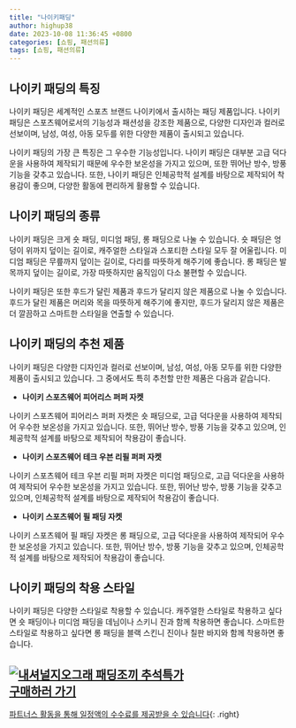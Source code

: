 ```yaml
---
title: "나이키패딩"
author: highup38
date: 2023-10-08 11:36:45 +0800
categories: [쇼핑, 패션의류]
tags: [쇼핑, 패션의류]
---
```



## 나이키 패딩의 특징

나이키 패딩은 세계적인 스포츠 브랜드 나이키에서 출시하는 패딩 제품입니다. 나이키 패딩은 스포츠웨어로서의 기능성과 패션성을 강조한 제품으로, 다양한 디자인과 컬러로 선보이며, 남성, 여성, 아동 모두를 위한 다양한 제품이 출시되고 있습니다.

나이키 패딩의 가장 큰 특징은 그 우수한 기능성입니다. 나이키 패딩은 대부분 고급 덕다운을 사용하여 제작되기 때문에 우수한 보온성을 가지고 있으며, 또한 뛰어난 방수, 방풍 기능을 갖추고 있습니다. 또한, 나이키 패딩은 인체공학적 설계를 바탕으로 제작되어 착용감이 좋으며, 다양한 활동에 편리하게 활용할 수 있습니다.

## 나이키 패딩의 종류

나이키 패딩은 크게 숏 패딩, 미디엄 패딩, 롱 패딩으로 나눌 수 있습니다. 숏 패딩은 엉덩이 위까지 덮이는 길이로, 캐주얼한 스타일과 스포티한 스타일 모두 잘 어울립니다. 미디엄 패딩은 무릎까지 덮이는 길이로, 다리를 따뜻하게 해주기에 좋습니다. 롱 패딩은 발목까지 덮이는 길이로, 가장 따뜻하지만 움직임이 다소 불편할 수 있습니다.

나이키 패딩은 또한 후드가 달린 제품과 후드가 달리지 않은 제품으로 나눌 수 있습니다. 후드가 달린 제품은 머리와 목을 따뜻하게 해주기에 좋지만, 후드가 달리지 않은 제품은 더 깔끔하고 스마트한 스타일을 연출할 수 있습니다.

## 나이키 패딩의 추천 제품

나이키 패딩은 다양한 디자인과 컬러로 선보이며, 남성, 여성, 아동 모두를 위한 다양한 제품이 출시되고 있습니다. 그 중에서도 특히 추천할 만한 제품은 다음과 같습니다.

* **나이키 스포츠웨어 피어리스 퍼퍼 자켓**

나이키 스포츠웨어 피어리스 퍼퍼 자켓은 숏 패딩으로, 고급 덕다운을 사용하여 제작되어 우수한 보온성을 가지고 있습니다. 또한, 뛰어난 방수, 방풍 기능을 갖추고 있으며, 인체공학적 설계를 바탕으로 제작되어 착용감이 좋습니다.

* **나이키 스포츠웨어 테크 우븐 리필 퍼퍼 자켓**

나이키 스포츠웨어 테크 우븐 리필 퍼퍼 자켓은 미디엄 패딩으로, 고급 덕다운을 사용하여 제작되어 우수한 보온성을 가지고 있습니다. 또한, 뛰어난 방수, 방풍 기능을 갖추고 있으며, 인체공학적 설계를 바탕으로 제작되어 착용감이 좋습니다.

* **나이키 스포츠웨어 필 패딩 자켓**

나이키 스포츠웨어 필 패딩 자켓은 롱 패딩으로, 고급 덕다운을 사용하여 제작되어 우수한 보온성을 가지고 있습니다. 또한, 뛰어난 방수, 방풍 기능을 갖추고 있으며, 인체공학적 설계를 바탕으로 제작되어 착용감이 좋습니다.

## 나이키 패딩의 착용 스타일

나이키 패딩은 다양한 스타일로 착용할 수 있습니다. 캐주얼한 스타일로 착용하고 싶다면 숏 패딩이나 미디엄 패딩을 데님이나 스키니 진과 함께 착용하면 좋습니다. 스마트한 스타일로 착용하고 싶다면 롱 패딩을 블랙 스킨니 진이나 칠판 바지와 함께 착용하면 좋습니다.


[![내셔널지오그래 패딩조끼 추석특가](https://thumbnail10.coupangcdn.com/thumbnails/remote/230x230ex/image/vendor_inventory/8686/0d1ab3d09ada44c4b0cf2a61c0650e269e34c9af648a49f3c9e0e4dfb217.jpg "내셔널지오그래 패딩조끼 추석특가")](https://link.coupang.com/re/AFFSDP?lptag=AF1030537&subid=&pageKey=7623964803&traceid=V0-153&itemId=20219329653&vendorItemId=87308883285)
<br>
[**구매하러 가기**](https://link.coupang.com/re/AFFSDP?lptag=AF1030537&subid=&pageKey=7623964803&traceid=V0-153&itemId=20219329653&vendorItemId=87308883285)
---
[파트너스 활동을 통해 일정액의 수수료를 제공받을 수 있습니다](https://link.coupang.com/a/bao1ui){: .right}